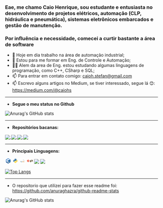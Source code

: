 ### Eae, me chamo Caio Henrique, sou estudante e entusiasta no desenvolvimento de projetos elétricos, automação (CLP, hidráulica e pneumática), sistemas eletrônicos embarcados e gestão de manutenção. 
### Por influência e necessidade, comecei a curtir bastante a área de software

- 🔭 Hoje em dia trabalho na área de automação industrial;
- 🌱 Estou para me formar em Eng. de Controle e Automação;
- 🌱🌱 Alem da area de Eng. estou estudando algumas linguagens de programação, como C++, CSharp e SQL;
- 📫 Para entrar em contato comigo: caioh.stefan@gmail.com
- 📫 Escrevo alguns artigos no Medium, se tiver interessado, segue lá 😊: https://medium.com/@caiohs 

***
- **Segue o meu status no Github**

![Anurag's GitHub stats](https://github-readme-stats.vercel.app/api?username=thekayn&show_icons=true&count_private=true&theme=dracula#gh-dark-mode-only)

***

- **Repositórios bacanas:**

<a href="https://github.com/thekayn/Embarcados">
  <img align="center" src="https://github-readme-stats.vercel.app/api/pin/?username=thekayn&repo=Embarcados&theme=dracula" />
</a>
<a href="https://github.com/thekayn/system-dynamics">
  <img align="center" src="https://github-readme-stats.vercel.app/api/pin/?username=thekayn&repo=system-dynamics&theme=dracula" />
</a>
<a href="https://github.com/thekayn/Estudo_Csharp">
  <img align="center" src="https://github-readme-stats.vercel.app/api/pin/?username=thekayn&repo=Estudo_Csharp&theme=dracula" />
</a>
<a href="https://github.com/thekayn/coffeemachine">
  <img align="center" src="https://github-readme-stats.vercel.app/api/pin/?username=thekayn&repo=coffeemachine&theme=dracula" />
</a>

***

- **Principais Linguagens:**

<code><img height="20" src="https://raw.githubusercontent.com/github/explore/80688e429a7d4ef2fca1e82350fe8e3517d3494d/topics/c/c.png"></code>
<code><img height="20" src="https://raw.githubusercontent.com/github/explore/80688e429a7d4ef2fca1e82350fe8e3517d3494d/topics/python/python.png"></code>
<code><img height="20" src="https://raw.githubusercontent.com/github/explore/80688e429a7d4ef2fca1e82350fe8e3517d3494d/topics/mysql/mysql.png"></code>
<code><img height="20" src="https://raw.githubusercontent.com/github/explore/80688e429a7d4ef2fca1e82350fe8e3517d3494d/topics/git/git.png"></code>
<code><img height="20" src="https://raw.githubusercontent.com/isocpp/logos/master/cpp_logo.png"></code>
<code><img height="20" src="https://img.shields.io/badge/C%23-239120?style=for-the-badge&logo=c-sharp&logoColor=white"></code>

[![Top Langs](https://github-readme-stats.vercel.app/api/top-langs/?username=thekayn&layout=compact&theme=dracula)](https://github.com/thekayn?tab=repositories)

***

- O repositorio que utilizei para fazer esse readme foi: https://github.com/anuraghazra/github-readme-stats


![Anurag's GitHub stats](https://github-readme-stats.vercel.app/api?username=anuraghazra&show_icons=true)

